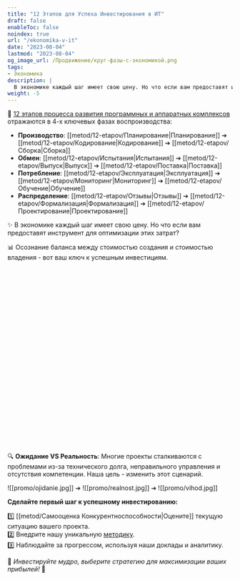 ```yaml
---
title: "12 Этапов для Успеха Инвестирования в ИТ"
draft: false
enableToc: false
noindex: true
url: "/ekonomika-v-it"
date: "2023-08-04"
lastmod: "2023-08-04"
og_image_url: /Продвижение/круг-фазы-с-экономикой.png
tags:
- Экономика
description: | 
  В экономике каждый шаг имеет свою цену. Но что если вам предоставят инструмент для оптимизации этих затрат?
weight: -5
---
```

🔗  [12 этапов процесса развития программных и аппаратных комплексов](/)  отражаются в 4-х ключевых фазах воспроизводства:

- **Производство**: [[metod/12-etapov/Планирование|Планирование]] ➔ [[metod/12-etapov/Кодирование|Кодирование]] ➔ [[metod/12-etapov/Сборка|Сборка]]
- **Обмен**: [[metod/12-etapov/Испытания|Испытания]] ➔ [[metod/12-etapov/Выпуск|Выпуск]] ➔ [[metod/12-etapov/Поставка|Поставка]]
- **Потребление**: [[metod/12-etapov/Эксплуатация|Эксплуатация]] ➔ [[metod/12-etapov/Мониторинг|Мониторинг]] ➔ [[metod/12-etapov/Обучение|Обучение]]
- **Распределение**: [[metod/12-etapov/Отзывы|Отзывы]] ➔ [[metod/12-etapov/Формализация|Формализация]] ➔ [[metod/12-etapov/Проектирование|Проектирование]]

✨ В экономике каждый шаг имеет свою цену. Но что если вам предоставят инструмент для оптимизации этих затрат?

📊 Осознание баланса между стоимостью создания и стоимостью владения - вот ваш ключ к успешным инвестициям.

<style>
    .label-text {
        fill: white;
        font-size: 16px;
        text-anchor: middle;
        dominant-baseline: middle;
    }
</style>
<svg id="main_diagram" width="400" height="400" viewBox="0 0 1200 1200">
</svg>

🔍 **Ожидание VS Реальность**: Многие проекты сталкиваются с проблемами из-за технического долга, неправильного управления и отсутствия компетенции. Наша цель - изменить этот сценарий.

![[promo/ojidanie.jpg]] ➔ ![[promo/realnost.jpg]] ➔ ![[promo/vihod.jpg]]

**Сделайте первый шаг к успешному инвестированию:**

1️⃣ [[metod/Самооценка Конкурентноспособности|Оцените]] текущую ситуацию вашего проекта.  
2️⃣ Внедрите нашу уникальную [методику](/).  
3️⃣ Наблюдайте за прогрессом, используя наши доклады и аналитику.

🌟 _Инвестируйте мудро, выберите стратегию для максимизации ваших прибылей!_ 🌟
